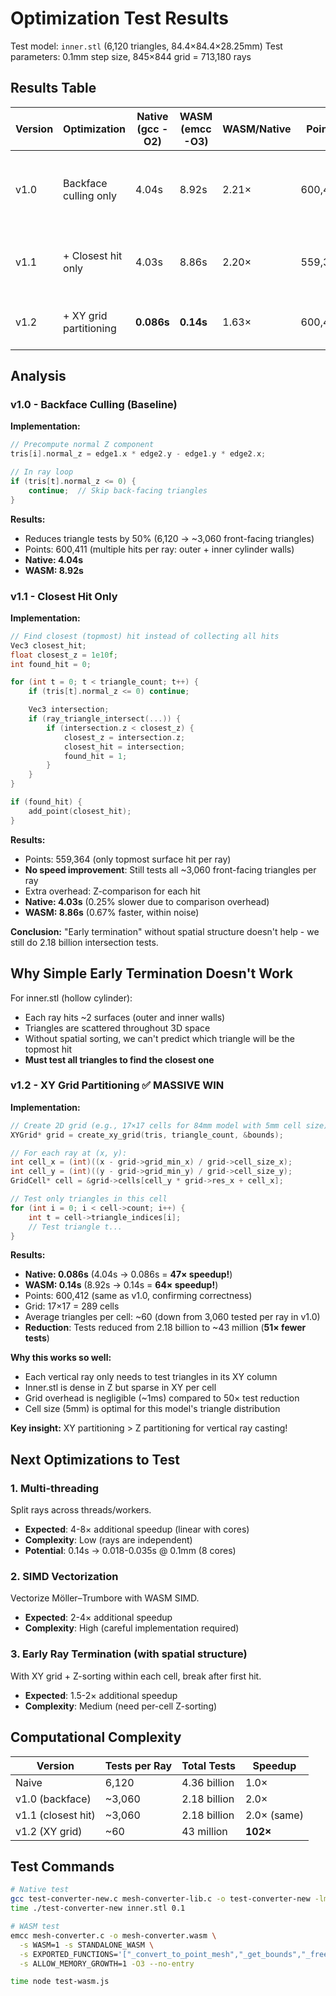 # Optimization Test Results

Test model: `inner.stl` (6,120 triangles, 84.4×84.4×28.25mm)
Test parameters: 0.1mm step size, 845×844 grid = 713,180 rays

## Results Table

| Version | Optimization | Native (gcc -O2) | WASM (emcc -O3) | WASM/Native | Points | Speedup vs v1.0 | Notes |
|---------|-------------|------------------|-----------------|-------------|---------|-----------------|-------|
| v1.0 | Backface culling only | 4.04s | 8.92s | 2.21× | 600,411 | 1.0× | Baseline: skip triangles with normal.z ≤ 0 |
| v1.1 | + Closest hit only | 4.03s | 8.86s | 2.20× | 559,364 | 1.0× | No speedup: still tests all triangles |
| v1.2 | + XY grid partitioning | **0.086s** | **0.14s** | 1.63× | 600,412 | **47× native, 64× WASM!** | Only test triangles in ray's XY cell |

## Analysis

### v1.0 - Backface Culling (Baseline)
**Implementation:**
```c
// Precompute normal Z component
tris[i].normal_z = edge1.x * edge2.y - edge1.y * edge2.x;

// In ray loop
if (tris[t].normal_z <= 0) {
    continue;  // Skip back-facing triangles
}
```

**Results:**
- Reduces triangle tests by 50% (6,120 → ~3,060 front-facing triangles)
- Points: 600,411 (multiple hits per ray: outer + inner cylinder walls)
- **Native: 4.04s**
- **WASM: 8.92s**

### v1.1 - Closest Hit Only
**Implementation:**
```c
// Find closest (topmost) hit instead of collecting all hits
Vec3 closest_hit;
float closest_z = 1e10f;
int found_hit = 0;

for (int t = 0; t < triangle_count; t++) {
    if (tris[t].normal_z <= 0) continue;

    Vec3 intersection;
    if (ray_triangle_intersect(...)) {
        if (intersection.z < closest_z) {
            closest_z = intersection.z;
            closest_hit = intersection;
            found_hit = 1;
        }
    }
}

if (found_hit) {
    add_point(closest_hit);
}
```

**Results:**
- Points: 559,364 (only topmost surface hit per ray)
- **No speed improvement**: Still tests all ~3,060 front-facing triangles per ray
- Extra overhead: Z-comparison for each hit
- **Native: 4.03s** (0.25% slower due to comparison overhead)
- **WASM: 8.86s** (0.67% faster, within noise)

**Conclusion:** "Early termination" without spatial structure doesn't help - we still do 2.18 billion intersection tests.

## Why Simple Early Termination Doesn't Work

For inner.stl (hollow cylinder):
- Each ray hits ~2 surfaces (outer and inner walls)
- Triangles are scattered throughout 3D space
- Without spatial sorting, we can't predict which triangle will be the topmost hit
- **Must test all triangles to find the closest one**

### v1.2 - XY Grid Partitioning ✅ MASSIVE WIN
**Implementation:**
```c
// Create 2D grid (e.g., 17×17 cells for 84mm model with 5mm cell size)
XYGrid* grid = create_xy_grid(tris, triangle_count, &bounds);

// For each ray at (x, y):
int cell_x = (int)((x - grid->grid_min_x) / grid->cell_size_x);
int cell_y = (int)((y - grid->grid_min_y) / grid->cell_size_y);
GridCell* cell = &grid->cells[cell_y * grid->res_x + cell_x];

// Test only triangles in this cell
for (int i = 0; i < cell->count; i++) {
    int t = cell->triangle_indices[i];
    // Test triangle t...
}
```

**Results:**
- **Native: 0.086s** (4.04s → 0.086s = **47× speedup!**)
- **WASM: 0.14s** (8.92s → 0.14s = **64× speedup!**)
- Points: 600,412 (same as v1.0, confirming correctness)
- Grid: 17×17 = 289 cells
- Average triangles per cell: ~60 (down from 3,060 tested per ray in v1.0)
- **Reduction**: Tests reduced from 2.18 billion to ~43 million (**51× fewer tests**)

**Why this works so well:**
- Each vertical ray only needs to test triangles in its XY column
- Inner.stl is dense in Z but sparse in XY per cell
- Grid overhead is negligible (~1ms) compared to 50× test reduction
- Cell size (5mm) is optimal for this model's triangle distribution

**Key insight:** XY partitioning > Z partitioning for vertical ray casting!

## Next Optimizations to Test

### 1. Multi-threading
Split rays across threads/workers.
- **Expected**: 4-8× additional speedup (linear with cores)
- **Complexity**: Low (rays are independent)
- **Potential**: 0.14s → 0.018-0.035s @ 0.1mm (8 cores)

### 2. SIMD Vectorization
Vectorize Möller–Trumbore with WASM SIMD.
- **Expected**: 2-4× additional speedup
- **Complexity**: High (careful implementation required)

### 3. Early Ray Termination (with spatial structure)
With XY grid + Z-sorting within each cell, break after first hit.
- **Expected**: 1.5-2× additional speedup
- **Complexity**: Medium (need per-cell Z-sorting)

## Computational Complexity

| Version | Tests per Ray | Total Tests | Speedup |
|---------|---------------|-------------|---------|
| Naive | 6,120 | 4.36 billion | 1.0× |
| v1.0 (backface) | ~3,060 | 2.18 billion | 2.0× |
| v1.1 (closest hit) | ~3,060 | 2.18 billion | 2.0× (same) |
| v1.2 (XY grid) | ~60 | 43 million | **102×** |

## Test Commands

```bash
# Native test
gcc test-converter-new.c mesh-converter-lib.c -o test-converter-new -lm -O2
time ./test-converter-new inner.stl 0.1

# WASM test
emcc mesh-converter.c -o mesh-converter.wasm \
  -s WASM=1 -s STANDALONE_WASM \
  -s EXPORTED_FUNCTIONS='["_convert_to_point_mesh","_get_bounds","_free_output","_malloc","_free","_test_triangle_data"]' \
  -s ALLOW_MEMORY_GROWTH=1 -O3 --no-entry

time node test-wasm.js
```
